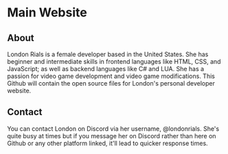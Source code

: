 # Main Website
## About
London Rials is a female developer based in the United States. She has beginner and intermediate skills in frontend languages like HTML, CSS, and JavaScript; as well as backend languages like C# and LUA. She has a passion for video game development and video game modifications. This Github will contain the open source files for London's personal developer website.
## Contact
You can contact London on Discord via her username, @londonrials. She's quite busy at times but if you message her on Discord rather than here on Github or any other platform linked, it'll lead to quicker response times.
